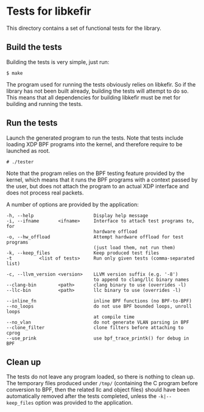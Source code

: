 # Tests for libkefir

This directory contains a set of functional tests for the library.

## Build the tests

Building the tests is very simple, just run:

    $ make

The program used for running the tests obviously relies on libkefir. So if the
library has not been built already, building the tests will attempt to do so.
This means that all dependencies for building libkefir must be met for building
and running the tests.

## Run the tests

Launch the generated program to run the tests. Note that tests include loading
XDP BPF programs into the kernel, and therefore require to be launched as root.

    # ./tester

Note that the program relies on the BPF testing feature provided by the kernel,
which means that it runs the BPF programs with a context passed by the user,
but does not attach the program to an actual XDP interface and does not process
real packets.

A number of options are provided by the application:

    -h, --help                      Display help message
    -i, --ifname       <ifname>     Interface to attach test programs to, for
                                    hardware offload
    -o, --hw_offload                Attempt hardware offload for test programs
                                    (just load them, not run them)
    -k, --keep_files                Keep produced test files
    -t          <list of tests>     Run only given tests (comma-separated list)

    -c, --llvm_version <version>    LLVM version suffix (e.g. '-8')
                                    to append to clang/llc binary names
    --clang-bin        <path>       clang binary to use (overrides -l)
    --llc-bin          <path>       llc binary to use (overrides -l)

    --inline_fn                     inline BPF functions (no BPF-to-BPF)
    --no_loops                      do not use BPF bounded loops, unroll loops
                                    at compile time
    --no_vlan                       do not generate VLAN parsing in BPF
    --clone_filter                  clone filters before attaching to cprog
    --use_prink                     use bpf_trace_printk() for debug in BPF

## Clean up

The tests do not leave any program loaded, so there is nothing to clean up. The
temporary files produced under `/tmp/` (containing the C program before
conversion to BPF, then the related llc and object files) should have been
automatically removed after the tests completed, unless the `-k|--keep_files`
option was provided to the application.
